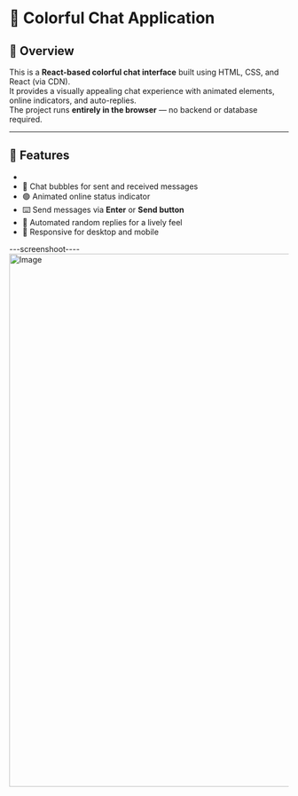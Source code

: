 # 🌈 Colorful Chat Application

## 📌 Overview
This is a **React-based colorful chat interface** built using HTML, CSS, and React (via CDN).  
It provides a visually appealing chat experience with animated elements, online indicators, and auto-replies.  
The project runs **entirely in the browser** — no backend or database required.

---

## 🎯 Features
-
- 💬 Chat bubbles for sent and received messages
- 🟢 Animated online status indicator
- ⌨️ Send messages via **Enter** or **Send button**
- 🤖 Automated random replies for a lively feel
- 📱 Responsive for desktop and mobile

---screenshoot----
<img width="1809" height="961" alt="Image" src="https://github.com/user-attachments/assets/1aaba695-c5d8-40af-935b-8066d9c09e08" />

